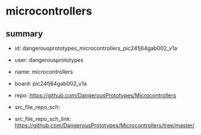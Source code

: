 # microcontrollers
 
## summary 
* id: dangerousprototypes_microcontrollers_pic24fj64gab002_v1a
* user: dangerousprototypes
* name: microcontrollers
* board: pic24fj64gab002_v1a
* repo: https://github.com/DangerousPrototypes/Microcontrollers



* src_file_repo_sch: 
* src_file_repo_sch_link: https://github.com/DangerousPrototypes/Microcontrollers/tree/master/






